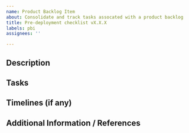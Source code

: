 ```yaml
---
name: Product Backlog Item
about: Consolidate and track tasks assocated with a product backlog
title: Pre-deployment checklist vX.X.X
labels: pbi
assignees: ''

---
```


## Description
<!--- Describe the need and scope of this item --->


## Tasks
<!--- Detail the tasks needed to complete this item --->
<!--- It can be a checklist of tasks, or other issues/PRs --->
<!--- - [ ] #1 (internal issue/pr) --->
<!--- - [ ] dsaidgovsg/tcs-ui#1 (external issue/pr) --->
<!--- - [ ] clean dishes (general task, no issue) --->


## Timelines (if any)
<!--- If necessary, detail any immediate or hard deadlines here --->
<!--- Remember to add an effort estimation label (effort/XX) --->


## Additional Information / References
<!--- Provide any additional information in this section --->
